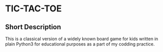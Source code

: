 # TIC-TAC-TOE

## Short Description
This is a classical version of a widely known board game for kids written in plain Python3 for educational purposes as a part of my codding practice. 
